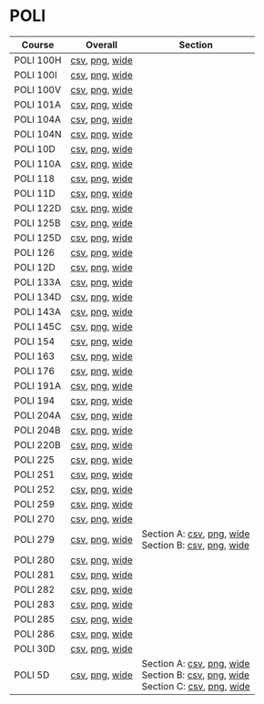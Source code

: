 # POLI

| Course | Overall | Section |
| ------ | ------- | ------- |
| POLI 100H | [csv](https://github.com/UCSD-Historical-Enrollment-Data/2025Fall/blob/main/overall/POLI%20100H.csv), [png](https://raw.githubusercontent.com/UCSD-Historical-Enrollment-Data/2025Fall/main/plot_overall/POLI%20100H.png), [wide](https://raw.githubusercontent.com/UCSD-Historical-Enrollment-Data/2025Fall/main/plot_overall_wide/POLI%20100H.png) |  |
| POLI 100I | [csv](https://github.com/UCSD-Historical-Enrollment-Data/2025Fall/blob/main/overall/POLI%20100I.csv), [png](https://raw.githubusercontent.com/UCSD-Historical-Enrollment-Data/2025Fall/main/plot_overall/POLI%20100I.png), [wide](https://raw.githubusercontent.com/UCSD-Historical-Enrollment-Data/2025Fall/main/plot_overall_wide/POLI%20100I.png) |  |
| POLI 100V | [csv](https://github.com/UCSD-Historical-Enrollment-Data/2025Fall/blob/main/overall/POLI%20100V.csv), [png](https://raw.githubusercontent.com/UCSD-Historical-Enrollment-Data/2025Fall/main/plot_overall/POLI%20100V.png), [wide](https://raw.githubusercontent.com/UCSD-Historical-Enrollment-Data/2025Fall/main/plot_overall_wide/POLI%20100V.png) |  |
| POLI 101A | [csv](https://github.com/UCSD-Historical-Enrollment-Data/2025Fall/blob/main/overall/POLI%20101A.csv), [png](https://raw.githubusercontent.com/UCSD-Historical-Enrollment-Data/2025Fall/main/plot_overall/POLI%20101A.png), [wide](https://raw.githubusercontent.com/UCSD-Historical-Enrollment-Data/2025Fall/main/plot_overall_wide/POLI%20101A.png) |  |
| POLI 104A | [csv](https://github.com/UCSD-Historical-Enrollment-Data/2025Fall/blob/main/overall/POLI%20104A.csv), [png](https://raw.githubusercontent.com/UCSD-Historical-Enrollment-Data/2025Fall/main/plot_overall/POLI%20104A.png), [wide](https://raw.githubusercontent.com/UCSD-Historical-Enrollment-Data/2025Fall/main/plot_overall_wide/POLI%20104A.png) |  |
| POLI 104N | [csv](https://github.com/UCSD-Historical-Enrollment-Data/2025Fall/blob/main/overall/POLI%20104N.csv), [png](https://raw.githubusercontent.com/UCSD-Historical-Enrollment-Data/2025Fall/main/plot_overall/POLI%20104N.png), [wide](https://raw.githubusercontent.com/UCSD-Historical-Enrollment-Data/2025Fall/main/plot_overall_wide/POLI%20104N.png) |  |
| POLI 10D | [csv](https://github.com/UCSD-Historical-Enrollment-Data/2025Fall/blob/main/overall/POLI%2010D.csv), [png](https://raw.githubusercontent.com/UCSD-Historical-Enrollment-Data/2025Fall/main/plot_overall/POLI%2010D.png), [wide](https://raw.githubusercontent.com/UCSD-Historical-Enrollment-Data/2025Fall/main/plot_overall_wide/POLI%2010D.png) |  |
| POLI 110A | [csv](https://github.com/UCSD-Historical-Enrollment-Data/2025Fall/blob/main/overall/POLI%20110A.csv), [png](https://raw.githubusercontent.com/UCSD-Historical-Enrollment-Data/2025Fall/main/plot_overall/POLI%20110A.png), [wide](https://raw.githubusercontent.com/UCSD-Historical-Enrollment-Data/2025Fall/main/plot_overall_wide/POLI%20110A.png) |  |
| POLI 118 | [csv](https://github.com/UCSD-Historical-Enrollment-Data/2025Fall/blob/main/overall/POLI%20118.csv), [png](https://raw.githubusercontent.com/UCSD-Historical-Enrollment-Data/2025Fall/main/plot_overall/POLI%20118.png), [wide](https://raw.githubusercontent.com/UCSD-Historical-Enrollment-Data/2025Fall/main/plot_overall_wide/POLI%20118.png) |  |
| POLI 11D | [csv](https://github.com/UCSD-Historical-Enrollment-Data/2025Fall/blob/main/overall/POLI%2011D.csv), [png](https://raw.githubusercontent.com/UCSD-Historical-Enrollment-Data/2025Fall/main/plot_overall/POLI%2011D.png), [wide](https://raw.githubusercontent.com/UCSD-Historical-Enrollment-Data/2025Fall/main/plot_overall_wide/POLI%2011D.png) |  |
| POLI 122D | [csv](https://github.com/UCSD-Historical-Enrollment-Data/2025Fall/blob/main/overall/POLI%20122D.csv), [png](https://raw.githubusercontent.com/UCSD-Historical-Enrollment-Data/2025Fall/main/plot_overall/POLI%20122D.png), [wide](https://raw.githubusercontent.com/UCSD-Historical-Enrollment-Data/2025Fall/main/plot_overall_wide/POLI%20122D.png) |  |
| POLI 125B | [csv](https://github.com/UCSD-Historical-Enrollment-Data/2025Fall/blob/main/overall/POLI%20125B.csv), [png](https://raw.githubusercontent.com/UCSD-Historical-Enrollment-Data/2025Fall/main/plot_overall/POLI%20125B.png), [wide](https://raw.githubusercontent.com/UCSD-Historical-Enrollment-Data/2025Fall/main/plot_overall_wide/POLI%20125B.png) |  |
| POLI 125D | [csv](https://github.com/UCSD-Historical-Enrollment-Data/2025Fall/blob/main/overall/POLI%20125D.csv), [png](https://raw.githubusercontent.com/UCSD-Historical-Enrollment-Data/2025Fall/main/plot_overall/POLI%20125D.png), [wide](https://raw.githubusercontent.com/UCSD-Historical-Enrollment-Data/2025Fall/main/plot_overall_wide/POLI%20125D.png) |  |
| POLI 126 | [csv](https://github.com/UCSD-Historical-Enrollment-Data/2025Fall/blob/main/overall/POLI%20126.csv), [png](https://raw.githubusercontent.com/UCSD-Historical-Enrollment-Data/2025Fall/main/plot_overall/POLI%20126.png), [wide](https://raw.githubusercontent.com/UCSD-Historical-Enrollment-Data/2025Fall/main/plot_overall_wide/POLI%20126.png) |  |
| POLI 12D | [csv](https://github.com/UCSD-Historical-Enrollment-Data/2025Fall/blob/main/overall/POLI%2012D.csv), [png](https://raw.githubusercontent.com/UCSD-Historical-Enrollment-Data/2025Fall/main/plot_overall/POLI%2012D.png), [wide](https://raw.githubusercontent.com/UCSD-Historical-Enrollment-Data/2025Fall/main/plot_overall_wide/POLI%2012D.png) |  |
| POLI 133A | [csv](https://github.com/UCSD-Historical-Enrollment-Data/2025Fall/blob/main/overall/POLI%20133A.csv), [png](https://raw.githubusercontent.com/UCSD-Historical-Enrollment-Data/2025Fall/main/plot_overall/POLI%20133A.png), [wide](https://raw.githubusercontent.com/UCSD-Historical-Enrollment-Data/2025Fall/main/plot_overall_wide/POLI%20133A.png) |  |
| POLI 134D | [csv](https://github.com/UCSD-Historical-Enrollment-Data/2025Fall/blob/main/overall/POLI%20134D.csv), [png](https://raw.githubusercontent.com/UCSD-Historical-Enrollment-Data/2025Fall/main/plot_overall/POLI%20134D.png), [wide](https://raw.githubusercontent.com/UCSD-Historical-Enrollment-Data/2025Fall/main/plot_overall_wide/POLI%20134D.png) |  |
| POLI 143A | [csv](https://github.com/UCSD-Historical-Enrollment-Data/2025Fall/blob/main/overall/POLI%20143A.csv), [png](https://raw.githubusercontent.com/UCSD-Historical-Enrollment-Data/2025Fall/main/plot_overall/POLI%20143A.png), [wide](https://raw.githubusercontent.com/UCSD-Historical-Enrollment-Data/2025Fall/main/plot_overall_wide/POLI%20143A.png) |  |
| POLI 145C | [csv](https://github.com/UCSD-Historical-Enrollment-Data/2025Fall/blob/main/overall/POLI%20145C.csv), [png](https://raw.githubusercontent.com/UCSD-Historical-Enrollment-Data/2025Fall/main/plot_overall/POLI%20145C.png), [wide](https://raw.githubusercontent.com/UCSD-Historical-Enrollment-Data/2025Fall/main/plot_overall_wide/POLI%20145C.png) |  |
| POLI 154 | [csv](https://github.com/UCSD-Historical-Enrollment-Data/2025Fall/blob/main/overall/POLI%20154.csv), [png](https://raw.githubusercontent.com/UCSD-Historical-Enrollment-Data/2025Fall/main/plot_overall/POLI%20154.png), [wide](https://raw.githubusercontent.com/UCSD-Historical-Enrollment-Data/2025Fall/main/plot_overall_wide/POLI%20154.png) |  |
| POLI 163 | [csv](https://github.com/UCSD-Historical-Enrollment-Data/2025Fall/blob/main/overall/POLI%20163.csv), [png](https://raw.githubusercontent.com/UCSD-Historical-Enrollment-Data/2025Fall/main/plot_overall/POLI%20163.png), [wide](https://raw.githubusercontent.com/UCSD-Historical-Enrollment-Data/2025Fall/main/plot_overall_wide/POLI%20163.png) |  |
| POLI 176 | [csv](https://github.com/UCSD-Historical-Enrollment-Data/2025Fall/blob/main/overall/POLI%20176.csv), [png](https://raw.githubusercontent.com/UCSD-Historical-Enrollment-Data/2025Fall/main/plot_overall/POLI%20176.png), [wide](https://raw.githubusercontent.com/UCSD-Historical-Enrollment-Data/2025Fall/main/plot_overall_wide/POLI%20176.png) |  |
| POLI 191A | [csv](https://github.com/UCSD-Historical-Enrollment-Data/2025Fall/blob/main/overall/POLI%20191A.csv), [png](https://raw.githubusercontent.com/UCSD-Historical-Enrollment-Data/2025Fall/main/plot_overall/POLI%20191A.png), [wide](https://raw.githubusercontent.com/UCSD-Historical-Enrollment-Data/2025Fall/main/plot_overall_wide/POLI%20191A.png) |  |
| POLI 194 | [csv](https://github.com/UCSD-Historical-Enrollment-Data/2025Fall/blob/main/overall/POLI%20194.csv), [png](https://raw.githubusercontent.com/UCSD-Historical-Enrollment-Data/2025Fall/main/plot_overall/POLI%20194.png), [wide](https://raw.githubusercontent.com/UCSD-Historical-Enrollment-Data/2025Fall/main/plot_overall_wide/POLI%20194.png) |  |
| POLI 204A | [csv](https://github.com/UCSD-Historical-Enrollment-Data/2025Fall/blob/main/overall/POLI%20204A.csv), [png](https://raw.githubusercontent.com/UCSD-Historical-Enrollment-Data/2025Fall/main/plot_overall/POLI%20204A.png), [wide](https://raw.githubusercontent.com/UCSD-Historical-Enrollment-Data/2025Fall/main/plot_overall_wide/POLI%20204A.png) |  |
| POLI 204B | [csv](https://github.com/UCSD-Historical-Enrollment-Data/2025Fall/blob/main/overall/POLI%20204B.csv), [png](https://raw.githubusercontent.com/UCSD-Historical-Enrollment-Data/2025Fall/main/plot_overall/POLI%20204B.png), [wide](https://raw.githubusercontent.com/UCSD-Historical-Enrollment-Data/2025Fall/main/plot_overall_wide/POLI%20204B.png) |  |
| POLI 220B | [csv](https://github.com/UCSD-Historical-Enrollment-Data/2025Fall/blob/main/overall/POLI%20220B.csv), [png](https://raw.githubusercontent.com/UCSD-Historical-Enrollment-Data/2025Fall/main/plot_overall/POLI%20220B.png), [wide](https://raw.githubusercontent.com/UCSD-Historical-Enrollment-Data/2025Fall/main/plot_overall_wide/POLI%20220B.png) |  |
| POLI 225 | [csv](https://github.com/UCSD-Historical-Enrollment-Data/2025Fall/blob/main/overall/POLI%20225.csv), [png](https://raw.githubusercontent.com/UCSD-Historical-Enrollment-Data/2025Fall/main/plot_overall/POLI%20225.png), [wide](https://raw.githubusercontent.com/UCSD-Historical-Enrollment-Data/2025Fall/main/plot_overall_wide/POLI%20225.png) |  |
| POLI 251 | [csv](https://github.com/UCSD-Historical-Enrollment-Data/2025Fall/blob/main/overall/POLI%20251.csv), [png](https://raw.githubusercontent.com/UCSD-Historical-Enrollment-Data/2025Fall/main/plot_overall/POLI%20251.png), [wide](https://raw.githubusercontent.com/UCSD-Historical-Enrollment-Data/2025Fall/main/plot_overall_wide/POLI%20251.png) |  |
| POLI 252 | [csv](https://github.com/UCSD-Historical-Enrollment-Data/2025Fall/blob/main/overall/POLI%20252.csv), [png](https://raw.githubusercontent.com/UCSD-Historical-Enrollment-Data/2025Fall/main/plot_overall/POLI%20252.png), [wide](https://raw.githubusercontent.com/UCSD-Historical-Enrollment-Data/2025Fall/main/plot_overall_wide/POLI%20252.png) |  |
| POLI 259 | [csv](https://github.com/UCSD-Historical-Enrollment-Data/2025Fall/blob/main/overall/POLI%20259.csv), [png](https://raw.githubusercontent.com/UCSD-Historical-Enrollment-Data/2025Fall/main/plot_overall/POLI%20259.png), [wide](https://raw.githubusercontent.com/UCSD-Historical-Enrollment-Data/2025Fall/main/plot_overall_wide/POLI%20259.png) |  |
| POLI 270 | [csv](https://github.com/UCSD-Historical-Enrollment-Data/2025Fall/blob/main/overall/POLI%20270.csv), [png](https://raw.githubusercontent.com/UCSD-Historical-Enrollment-Data/2025Fall/main/plot_overall/POLI%20270.png), [wide](https://raw.githubusercontent.com/UCSD-Historical-Enrollment-Data/2025Fall/main/plot_overall_wide/POLI%20270.png) |  |
| POLI 279 | [csv](https://github.com/UCSD-Historical-Enrollment-Data/2025Fall/blob/main/overall/POLI%20279.csv), [png](https://raw.githubusercontent.com/UCSD-Historical-Enrollment-Data/2025Fall/main/plot_overall/POLI%20279.png), [wide](https://raw.githubusercontent.com/UCSD-Historical-Enrollment-Data/2025Fall/main/plot_overall_wide/POLI%20279.png) | Section A: [csv](https://github.com/UCSD-Historical-Enrollment-Data/2025Fall/blob/main/section/POLI%20279_A.csv), [png](https://raw.githubusercontent.com/UCSD-Historical-Enrollment-Data/2025Fall/main/plot_section/POLI%20279_A.png), [wide](https://raw.githubusercontent.com/UCSD-Historical-Enrollment-Data/2025Fall/main/plot_section_wide/POLI%20279_A.png)<br>Section B: [csv](https://github.com/UCSD-Historical-Enrollment-Data/2025Fall/blob/main/section/POLI%20279_B.csv), [png](https://raw.githubusercontent.com/UCSD-Historical-Enrollment-Data/2025Fall/main/plot_section/POLI%20279_B.png), [wide](https://raw.githubusercontent.com/UCSD-Historical-Enrollment-Data/2025Fall/main/plot_section_wide/POLI%20279_B.png) |
| POLI 280 | [csv](https://github.com/UCSD-Historical-Enrollment-Data/2025Fall/blob/main/overall/POLI%20280.csv), [png](https://raw.githubusercontent.com/UCSD-Historical-Enrollment-Data/2025Fall/main/plot_overall/POLI%20280.png), [wide](https://raw.githubusercontent.com/UCSD-Historical-Enrollment-Data/2025Fall/main/plot_overall_wide/POLI%20280.png) |  |
| POLI 281 | [csv](https://github.com/UCSD-Historical-Enrollment-Data/2025Fall/blob/main/overall/POLI%20281.csv), [png](https://raw.githubusercontent.com/UCSD-Historical-Enrollment-Data/2025Fall/main/plot_overall/POLI%20281.png), [wide](https://raw.githubusercontent.com/UCSD-Historical-Enrollment-Data/2025Fall/main/plot_overall_wide/POLI%20281.png) |  |
| POLI 282 | [csv](https://github.com/UCSD-Historical-Enrollment-Data/2025Fall/blob/main/overall/POLI%20282.csv), [png](https://raw.githubusercontent.com/UCSD-Historical-Enrollment-Data/2025Fall/main/plot_overall/POLI%20282.png), [wide](https://raw.githubusercontent.com/UCSD-Historical-Enrollment-Data/2025Fall/main/plot_overall_wide/POLI%20282.png) |  |
| POLI 283 | [csv](https://github.com/UCSD-Historical-Enrollment-Data/2025Fall/blob/main/overall/POLI%20283.csv), [png](https://raw.githubusercontent.com/UCSD-Historical-Enrollment-Data/2025Fall/main/plot_overall/POLI%20283.png), [wide](https://raw.githubusercontent.com/UCSD-Historical-Enrollment-Data/2025Fall/main/plot_overall_wide/POLI%20283.png) |  |
| POLI 285 | [csv](https://github.com/UCSD-Historical-Enrollment-Data/2025Fall/blob/main/overall/POLI%20285.csv), [png](https://raw.githubusercontent.com/UCSD-Historical-Enrollment-Data/2025Fall/main/plot_overall/POLI%20285.png), [wide](https://raw.githubusercontent.com/UCSD-Historical-Enrollment-Data/2025Fall/main/plot_overall_wide/POLI%20285.png) |  |
| POLI 286 | [csv](https://github.com/UCSD-Historical-Enrollment-Data/2025Fall/blob/main/overall/POLI%20286.csv), [png](https://raw.githubusercontent.com/UCSD-Historical-Enrollment-Data/2025Fall/main/plot_overall/POLI%20286.png), [wide](https://raw.githubusercontent.com/UCSD-Historical-Enrollment-Data/2025Fall/main/plot_overall_wide/POLI%20286.png) |  |
| POLI 30D | [csv](https://github.com/UCSD-Historical-Enrollment-Data/2025Fall/blob/main/overall/POLI%2030D.csv), [png](https://raw.githubusercontent.com/UCSD-Historical-Enrollment-Data/2025Fall/main/plot_overall/POLI%2030D.png), [wide](https://raw.githubusercontent.com/UCSD-Historical-Enrollment-Data/2025Fall/main/plot_overall_wide/POLI%2030D.png) |  |
| POLI 5D | [csv](https://github.com/UCSD-Historical-Enrollment-Data/2025Fall/blob/main/overall/POLI%205D.csv), [png](https://raw.githubusercontent.com/UCSD-Historical-Enrollment-Data/2025Fall/main/plot_overall/POLI%205D.png), [wide](https://raw.githubusercontent.com/UCSD-Historical-Enrollment-Data/2025Fall/main/plot_overall_wide/POLI%205D.png) | Section A: [csv](https://github.com/UCSD-Historical-Enrollment-Data/2025Fall/blob/main/section/POLI%205D_A.csv), [png](https://raw.githubusercontent.com/UCSD-Historical-Enrollment-Data/2025Fall/main/plot_section/POLI%205D_A.png), [wide](https://raw.githubusercontent.com/UCSD-Historical-Enrollment-Data/2025Fall/main/plot_section_wide/POLI%205D_A.png)<br>Section B: [csv](https://github.com/UCSD-Historical-Enrollment-Data/2025Fall/blob/main/section/POLI%205D_B.csv), [png](https://raw.githubusercontent.com/UCSD-Historical-Enrollment-Data/2025Fall/main/plot_section/POLI%205D_B.png), [wide](https://raw.githubusercontent.com/UCSD-Historical-Enrollment-Data/2025Fall/main/plot_section_wide/POLI%205D_B.png)<br>Section C: [csv](https://github.com/UCSD-Historical-Enrollment-Data/2025Fall/blob/main/section/POLI%205D_C.csv), [png](https://raw.githubusercontent.com/UCSD-Historical-Enrollment-Data/2025Fall/main/plot_section/POLI%205D_C.png), [wide](https://raw.githubusercontent.com/UCSD-Historical-Enrollment-Data/2025Fall/main/plot_section_wide/POLI%205D_C.png) |
